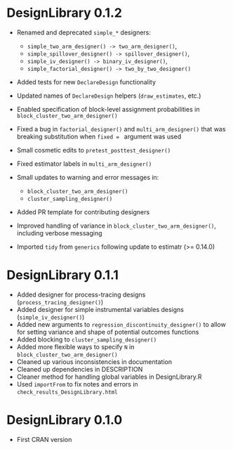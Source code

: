 # DesignLibrary 0.1.2

* Renamed and deprecated `simple_*` designers: 
  - `simple_two_arm_designer() -> two_arm_designer()`, 
  - `simple_spillover_designer() -> spillover_designer()`, 
  - `simple_iv_designer() -> binary_iv_designer()`, 
  - `simple_factorial_designer() -> two_by_two_designer()`  

* Added tests for new `DeclareDesign` functionality

* Updated names of `DeclareDesign` helpers (`draw_estimates`, etc.)

* Enabled specification of block-level assignment probabilities in `block_cluster_two_arm_designer()`

* Fixed a bug in `factorial_designer()` and `multi_arm_designer()` that was breaking substitution when `fixed = ` argument was used

* Small cosmetic edits to `pretest_posttest_designer()`

* Fixed estimator labels in `multi_arm_designer()`

* Small updates to warning and error messages in: 
  - `block_cluster_two_arm_designer()`
  - `cluster_sampling_designer()`

* Added PR template for contributing designers 

* Improved handling of variance in `block_cluster_two_arm_designer()`, including verbose messaging

* Imported `tidy` from `generics` following update to estimatr (>= 0.14.0)

# DesignLibrary 0.1.1

* Added designer for process-tracing designs (`process_tracing_designer()`)
* Added designer for simple instrumental variables designs (`simple_iv_designer()`)
* Added new arguments to `regression_discontinuity_designer()` to allow for setting variance and shape of potential outcomes functions
* Added blocking to `cluster_sampling_designer()`
* Added more flexible ways to specify `N` in `block_cluster_two_arm_designer()`
* Cleaned up various inconsistencies in documentation
* Cleaned up dependencies in DESCRIPTION
* Cleaner method for handling global variables in DesignLibrary.R
* Used `importFrom` to fix notes and errors in `check_results_DesignLibrary.html`

# DesignLibrary 0.1.0

* First CRAN version
